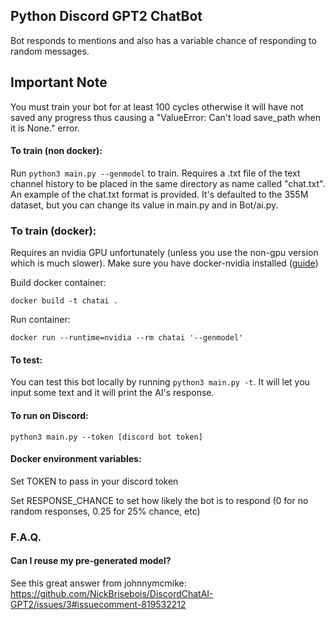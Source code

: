 ## Python Discord GPT2 ChatBot

Bot responds to mentions and also has a variable chance of responding to random messages.

## Important Note

You must train your bot for at least 100 cycles otherwise it will have not saved any progress thus causing a "ValueError: Can't load save_path when it is None." error.

#### To train (non docker):
Run `python3 main.py --genmodel` to train.
Requires a .txt file of the text channel history to be placed in the same directory as name called "chat.txt". An example of the chat.txt format is provided. It's defaulted to the 355M dataset, but you can change its value in main.py and in Bot/ai.py.

### To train (docker):
Requires an nvidia GPU unfortunately (unless you use the non-gpu version which is much slower). Make sure you have docker-nvidia installed ([guide](https://josehoras.github.io/tensorflow-with-gpu-using-docker-and-pycharm/))

Build docker container: 

```
docker build -t chatai .
```

Run container: 

```
docker run --runtime=nvidia --rm chatai '--genmodel'
```

#### To test:
You can test this bot locally by running `python3 main.py -t`. It will let you input some text and it will print the AI's response.

#### To run on Discord:
 `python3 main.py --token [discord bot token]`

#### Docker environment variables:

Set TOKEN to pass in your discord token

Set RESPONSE_CHANCE to set how likely the bot is to respond (0 for no random responses, 0.25 for 25% chance, etc)

### F.A.Q.

#### Can I reuse my pre-generated model?
See this great answer from johnnymcmike: https://github.com/NickBrisebois/DiscordChatAI-GPT2/issues/3#issuecomment-819532212
